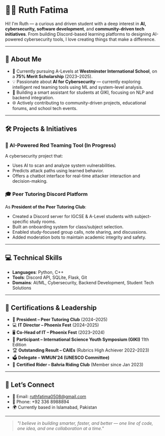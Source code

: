 # 👩‍💻 Ruth Fatima

Hi! I'm Ruth — a curious and driven student with a deep interest in **AI, cybersecurity, software development**, and **community-driven tech initiatives**. From building Discord-based learning platforms to designing AI-powered cybersecurity tools, I love creating things that make a difference.

---

## 🌟 About Me

- 🏫 Currently pursuing A-Levels at **Westminster International School**, on a **75% Merit Scholarship** (2023–2025).
- 💡 Passionate about **AI for Cybersecurity** — currently exploring intelligent red teaming tools using ML and system-level analysis.
- 🧠 Building a smart assistant for students at GIKI, focusing on NLP and backend integration.
- 🌐 Actively contributing to community-driven projects, educational forums, and school tech events.

---

## 🛠️ Projects & Initiatives

### 📌 AI-Powered Red Teaming Tool (In Progress)
A cybersecurity project that:
- Uses AI to scan and analyze system vulnerabilities.
- Predicts attack paths using learned behavior.
- Offers a chatbot interface for real-time attacker interaction and decision-making.

### 🎓 Peer Tutoring Discord Platform
As **President of the Peer Tutoring Club**:
- Created a Discord server for IGCSE & A-Level students with subject-specific study rooms.
- Built an onboarding system for class/subject selection.
- Enabled study-focused group calls, note sharing, and discussions.
- Added moderation bots to maintain academic integrity and safety.

---

## 💻 Technical Skills

- **Languages**: Python, C++
- **Tools**: Discord API, SQLite, Flask, Git
- **Domains**: AI/ML, Cybersecurity, Backend Development, Student Tech Solutions

---

## 📄 Certifications & Leadership

- 🎤 **President – Peer Tutoring Club** (2024–2025)
- 💻 **IT Director – Phoenix Fest** (2024–2025)
- 🖥️ **Co-Head of IT – Phoenix Fest** (2023–2024)
- 🧪 **Participant – International Science Youth Symposium (GIKI)** 11th Edition
- 🏆 **Outstanding Result – CAIEs** (Rubrics High Achiever 2022–2023)
- 🗳️ **Delegate – WMUN’24 (UNESCO Committee)**
- 🐎 **Certified Rider – Bahria Riding Club** (Member since Jan 2023)

---

## 💬 Let’s Connect

- 📧 Email: [ruthfatima0508@gmail.com](mailto:ruthfatima0508@gmail.com)
- 📱 Phone: +92 336 8988894
- 🌍 Currently based in Islamabad, Pakistan

---

> *"I believe in building smarter, faster, and better — one line of code, one idea, and one collaboration at a time."*
